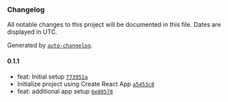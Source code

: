 ### Changelog

All notable changes to this project will be documented in this file. Dates are displayed in UTC.

Generated by [`auto-changelog`](https://github.com/CookPete/auto-changelog).

#### 0.1.1

- feat: Initial setup [`773951a`](https://github.com/Mridul11/perdoo-test/commit/773951a4cf3f8db6eda2ea89dc7a4be15bb3432c)
- Initialize project using Create React App [`a5453c8`](https://github.com/Mridul11/perdoo-test/commit/a5453c886ade87ef75fb31c64a07dab69d4f5805)
- feat: additional app setup [`6e80578`](https://github.com/Mridul11/perdoo-test/commit/6e805782adc0c0d472491e07bf35d1dc78a1d3c2)
